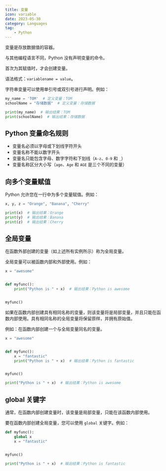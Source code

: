 ```yaml
---
title: 变量
icon: variable
date: 2023-05-30
category: Languages
tag:
    - Python
---
```


变量是存放数据值的容器。

与其他编程语言不同，Python 没有声明变量的命令。

首次为其赋值时，才会创建变量。

语法格式：`variablename = value`。

字符串变量可以使用单引号或双引号进行声明。例如：

```python
my_name = 'TOM'  # 定义变量：TOM
schoolName = "存储数据"  # 定义变量：存储数据

print(my_name)  # 输出结果：TOM
print(schoolName)  # 输出结果：存储数据
```

## Python 变量命名规则

- 变量名必须以字母或下划线字符开头
- 变量名称不能以数字开头
- 变量名只能包含字母、数字字符和下划线（`A-z`、`0-9` 和 `_`）
- 变量名称区分大小写（`age`、`Age` 和 `AGE` 是三个不同的变量）

## 向多个变量赋值

Python 允许您在一行中为多个变量赋值。例如：

```python
x, y, z = "Orange", "Banana", "Cherry"

print(x)  # 输出结果：Orange
print(y)  # 输出结果：Banana
print(z)  # 输出结果：Cherry
```

## 全局变量

在函数外部创建的变量（如上述所有实例所示）称为全局变量。

全局变量可以被函数内部和外部使用。例如：

```python
x = "awesome"


def myfunc():
    print("Python is " + x)  # 输出结果：Python is awesome


myfunc()
```

如果在函数内部创建具有相同名称的变量，则该变量将是局部变量，并且只能在函数内部使用。具有相同名称的全局变量将保留原样，并拥有原始值。

例如：在函数内部创建一个与全局变量同名的变量。

```python
x = "awesome"


def myfunc():
    x = "fantastic"
    print("Python is " + x)  # 输出结果：Python is fantastic


myfunc()

print("Python is " + x)  # 输出结果：Python is awesome
```

## global 关键字

通常，在函数内部创建变量时，该变量是局部变量，只能在该函数内部使用。

要在函数内部创建全局变量，您可以使用 `global` 关键字。例如：

```python
def myfunc():
    global x
    x = "fantastic"


myfunc()

print("Python is " + x)  # 输出结果：Python is fantastic
```


